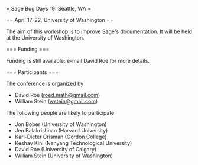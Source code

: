 = Sage Bug Days 19: Seattle, WA =

== April 17-22, University of Washington ==

The aim of this workshop is to improve Sage's documentation.  It will be held at the University of Washington.

=== Funding ===

Funding is still available: e-mail David Roe for more details.

=== Participants ===

The conference is organized by

 * David Roe (roed.math@gmail.com)
 * William Stein (wstein@gmail.com)

The following people are likely to participate

 * Jon Bober (University of Washington)
 * Jen Balakrishnan (Harvard University)
 * Karl-Dieter Crisman (Gordon College)
 * Keshav Kini (Nanyang Technological University)
 * David Roe (University of Calgary)
 * William Stein (University of Washington)
